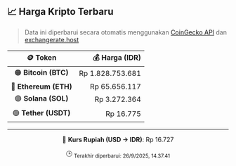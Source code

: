 

<!-- HARGA_KRIPTO -->
## 📈 Harga Kripto Terbaru

> Data ini diperbarui secara otomatis menggunakan [CoinGecko API](https://www.coingecko.com/) dan [exchangerate.host](https://exchangerate.host/)

<div align="center">

| 🪙 Token | 💰 Harga (IDR) |
|:------:|---------------:|
| 🟠 **Bitcoin (BTC)**   | Rp 1.828.753.681 |
| 🔵 **Ethereum (ETH)**  | Rp 65.656.117 |
| 🟣 **Solana (SOL)**    | Rp 3.272.364 |
| 🟢 **Tether (USDT)**   | Rp 16.775 |

---

💱 **Kurs Rupiah (USD → IDR)**: Rp 16.727

🕒 <sub>Terakhir diperbarui: 26/9/2025, 14.37.41</sub>

</div>
<!-- /HARGA_KRIPTO -->